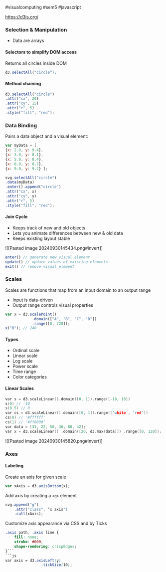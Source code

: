 #visualcomputing #sem5 #javascript 

https://d3js.org/
### Selection & Manipulation
- Data are arrays
#### Selectors to simplify DOM access
Returns all circles inside DOM
```js
d3.selectAll("circle“);
```
#### Method chaining

```js
d3.selectAll("circle")
.attr("cx", 20)
.attr("cy", 15)
.attr("r", 5)
.style("fill", "red");
```
### Data Binding
Pairs a data object and a visual element:

```js
var myData = [
{x: 2.0, y: 9.4},
{x: 3.0, y: 8.1},
{x: 5.0, y: 8.4},
{x: 8.0, y: 8.7},
{x: 9.0, y: 9.2} ];

svg.selectAll("circle")
.data(myData)
.enter().append("circle")
.attr("cx", x)
.attr("cy", y)
.attr("r", 5)
.style("fill", "red");
```
#### Join Cycle
- Keeps track of new and old objects
- Lets you animate differences between new & old data
- Keeps existing layout stable

![[Pasted image 20240930145434.png#invert]]

```js
enter() // generate new visual element
update() // update values of existing elements
exit() // remove visual element
```
### Scales
Scales are functions that map from an input domain to an output range
- Input is data-driven
- Output range controls visual properties

```js
var x = d3.scalePoint()
			.domain(["A", "B", "C", "D"])
			.range([0, 720]);
x("B"); // 240
```
#### Types
- Ordinal scale
- Linear scale
- Log scale
- Power scale
- Time range
- Color categories
#### Linear Scales
```c
var s = d3.scaleLinear().domain([0, 1]).range([-10, 10])
s(0) // -10
s(0.5) // 0
var cs = d3.scaleLinear().domain([0, 1]).range(['white', 'red'])
cs(0) // '#ffffff'
cs(1) // '#ff0000‘
var data = [31, 22, 50, 36, 80, 42];
var x = d3.scaleLinear() .domain([20, d3.max(data)]) .range([0, 120]);
```
![[Pasted image 20240930145820.png#invert]]
### Axes
#### Labeling
Create an axis for given scale
```js
var xAxis = d3.axisBottom(x);
```

Add axis by creating a `<g>` element
```js
svg.append("g")
	.attr("class", “x axis")
	.call(xAxis);
```

Customize axis appearance via CSS and by Ticks
```css
.axis path, .axis line {
	fill: none;
	stroke: #000;
	shape-rendering: crispEdges;
}```
```js
var axis = d3.axisLeft(y)
				.tickSize(10);
```
